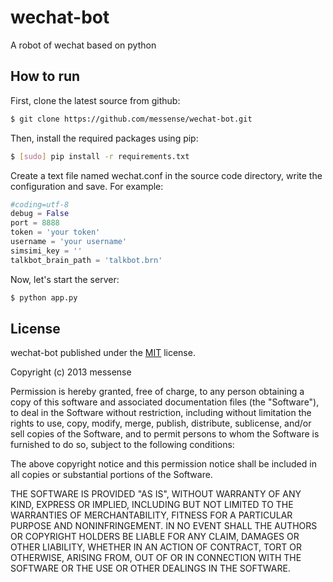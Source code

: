 # wechat-bot

A robot of wechat based on python

## How to run

First, clone the latest source from github:

```bash
$ git clone https://github.com/messense/wechat-bot.git
```

Then, install the required packages using pip:

```bash
$ [sudo] pip install -r requirements.txt
```

Create a text file named wechat.conf in the source code directory, write the configuration and save. For example:

```python
#coding=utf-8
debug = False
port = 8888
token = 'your token'
username = 'your username'
simsimi_key = ''
talkbot_brain_path = 'talkbot.brn'
```

Now, let's start the server:

```bash
$ python app.py
```

## License

wechat-bot published under the [MIT](http://opensource.org/licenses/MIT) license.

Copyright (c) 2013 messense

Permission is hereby granted, free of charge, to any person obtaining a copy of this software and associated documentation files (the "Software"), to deal in the Software without restriction, including without limitation the rights to use, copy, modify, merge, publish, distribute, sublicense, and/or sell copies of the Software, and to permit persons to whom the Software is furnished to do so, subject to the following conditions:

The above copyright notice and this permission notice shall be included in all copies or substantial portions of the Software.

THE SOFTWARE IS PROVIDED "AS IS", WITHOUT WARRANTY OF ANY KIND, EXPRESS OR IMPLIED, INCLUDING BUT NOT LIMITED TO THE WARRANTIES OF MERCHANTABILITY, FITNESS FOR A PARTICULAR PURPOSE AND NONINFRINGEMENT. IN NO EVENT SHALL THE AUTHORS OR COPYRIGHT HOLDERS BE LIABLE FOR ANY CLAIM, DAMAGES OR OTHER LIABILITY, WHETHER IN AN ACTION OF CONTRACT, TORT OR OTHERWISE, ARISING FROM, OUT OF OR IN CONNECTION WITH THE SOFTWARE OR THE USE OR OTHER DEALINGS IN THE SOFTWARE.
